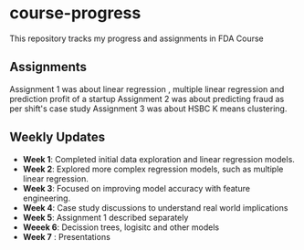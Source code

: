 # course-progress
This repository tracks my progress and assignments in FDA Course


## Assignments
Assignment 1 was about linear regression , multiple linear regression and prediction profit of a startup
Assignment 2 was about predicting fraud as per shift's case study
Assignment 3 was about HSBC K means clustering.

## Weekly Updates
- **Week 1**: Completed initial data exploration and linear regression models.
- **Week 2**: Explored more complex regression models, such as multiple linear regression.
- **Week 3**: Focused on improving model accuracy with feature engineering.
- **Week 4**: Case study discussions to understand real world implications
- **Week 5**: Assignment 1 described separately
- **Weeek 6**: Decission trees, logisitc and other models
- **Week 7** : Presentations
